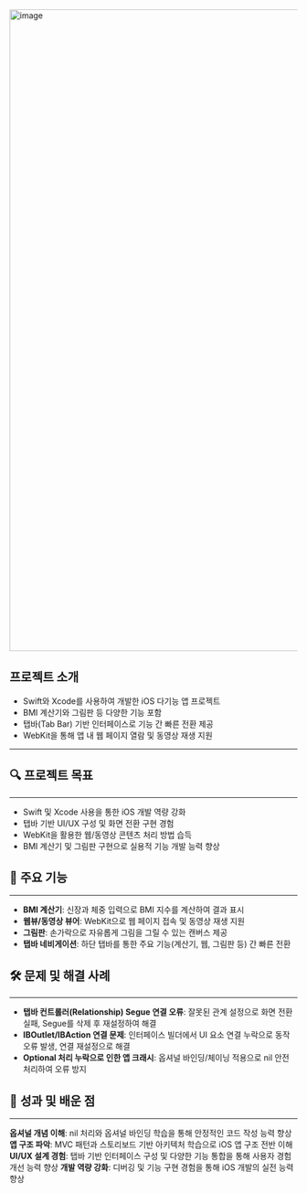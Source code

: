 <img width="1309" height="1123" alt="image" src="https://github.com/user-attachments/assets/00604720-949b-44fd-b2bc-3b4391bb4f00" />

## 프로젝트 소개
- Swift와 Xcode를 사용하여 개발한 iOS 다기능 앱 프로젝트
- BMI 계산기와 그림판 등 다양한 기능 포함
- 탭바(Tab Bar) 기반 인터페이스로 기능 간 빠른 전환 제공
- WebKit을 통해 앱 내 웹 페이지 열람 및 동영상 재생 지원
---

## 🔍 프로젝트 목표
---
- Swift 및 Xcode 사용을 통한 iOS 개발 역량 강화
- 탭바 기반 UI/UX 구성 및 화면 전환 구현 경험
- WebKit을 활용한 웹/동영상 콘텐츠 처리 방법 습득
- BMI 계산기 및 그림판 구현으로 실용적 기능 개발 능력 향상

## 📗 주요 기능
---
- **BMI 계산기**: 신장과 체중 입력으로 BMI 지수를 계산하여 결과 표시
- **웹뷰/동영상 뷰어**: WebKit으로 웹 페이지 접속 및 동영상 재생 지원
- **그림판**: 손가락으로 자유롭게 그림을 그릴 수 있는 캔버스 제공
- **탭바 네비게이션**: 하단 탭바를 통한 주요 기능(계산기, 웹, 그림판 등) 간 빠른 전환

## 🛠️ 문제 및 해결 사례
---
- **탭바 컨트롤러(Relationship) Segue 연결 오류**: 잘못된 관계 설정으로 화면 전환 실패, Segue를 삭제 후 재설정하여 해결
- **IBOutlet/IBAction 연결 문제**: 인터페이스 빌더에서 UI 요소 연결 누락으로 동작 오류 발생, 연결 재설정으로 해결
- **Optional 처리 누락으로 인한 앱 크래시**: 옵셔널 바인딩/체이닝 적용으로 nil 안전 처리하여 오류 방지

## 📌 성과 및 배운 점
---
**옵셔널 개념 이해**: nil 처리와 옵셔널 바인딩 학습을 통해 안정적인 코드 작성 능력 향상
**앱 구조 파악**: MVC 패턴과 스토리보드 기반 아키텍처 학습으로 iOS 앱 구조 전반 이해
**UI/UX 설계 경험**: 탭바 기반 인터페이스 구성 및 다양한 기능 통합을 통해 사용자 경험 개선 능력 향상
**개발 역량 강화**: 디버깅 및 기능 구현 경험을 통해 iOS 개발의 실전 능력 향상
